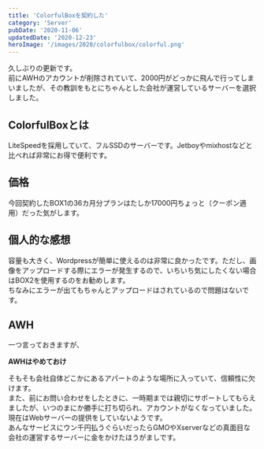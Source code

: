 ```yaml
---
title: 'ColorfulBoxを契約した'
category: 'Server'
pubDate: '2020-11-06'
updatedDate: '2020-12-23'
heroImage: '/images/2020/colorfulbox/colorful.png'
---
```


久しぶりの更新です。  
前にAWHのアカウントが削除されていて、2000円がどっかに飛んで行ってしまいましたが、その教訓をもとにちゃんとした会社が運営しているサーバーを選択しました。

## ColorfulBoxとは

LiteSpeedを採用していて、フルSSDのサーバーです。Jetboyやmixhostなどと比べれば非常にお得で便利です。

## 価格

今回契約したBOX1の36カ月分プランはたしか17000円ちょっと（クーポン適用）だった気がします。

## 個人的な感想

容量も大きく、Wordpressが簡単に使えるのは非常に良かったです。ただし、画像をアップロードする際にエラーが発生するので、いちいち気にしたくない場合はBOX2を使用するのをお勧めします。  
ちなみにエラーが出てもちゃんとアップロードはされているので問題はないです。

## AWH

一つ言っておきますが、

**AWHはやめておけ**

そもそも会社自体どこかにあるアパートのような場所に入っていて、信頼性に欠けます。  
また、前にお問い合わせをしたときに、一時期までは親切にサポートしてもらえましたが、いつのまにか勝手に打ち切られ、アカウントがなくなっていました。  
現在はWebサーバーの提供をしていないようです。  
あんなサービスにウン千円払うぐらいだったらGMOやXserverなどの真面目な会社の運営するサーバーに金をかけたほうがましです。
